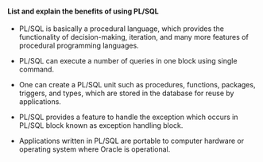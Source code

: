 #### List and explain the benefits of using PL/SQL

- PL/SQL is basically a procedural language, which provides the functionality of decision-making, iteration, and many more features of procedural programming languages.

- PL/SQL can execute a number of queries in one block using single command.

- One can create a PL/SQL unit such as procedures, functions, packages, triggers, and types, which are stored in the database for reuse by applications.

- PL/SQL provides a feature to handle the exception which occurs in PL/SQL block known as exception handling block.

- Applications written in PL/SQL are portable to computer hardware or operating system where Oracle is operational.




